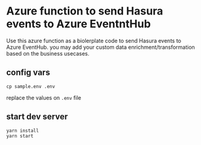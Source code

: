 # Azure function to send Hasura events to Azure EventntHub

Use this azure function as a biolerplate code to send Hasura events to Azure EventHub. you may add your custom data enrichment/transformation based on the business usecases.

## config vars 

```shell
cp sample.env .env
```

replace the values on `.env` file
## start dev server

```shell
yarn install
yarn start
```
